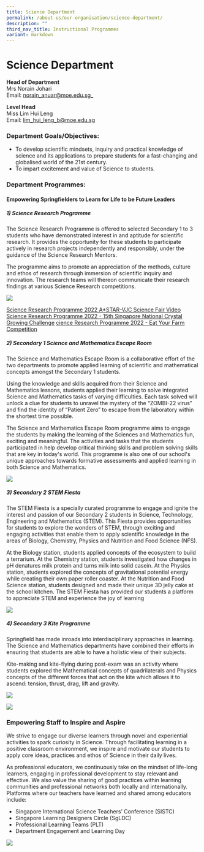 ```yaml
---
title: Science Department
permalink: /about-us/our-organisation/science-department/
description: ""
third_nav_title: Instructional Programmes
variant: markdown
---
```

# **Science Department**

**Head of Department**  
Mrs Norain Johari    
Email:&nbsp;[norain_anuar@moe.edu.sg_](mailto:norain_anuar@moe.edu.sg)

**Level Head**    
Miss Lim Hui Leng    
Email:&nbsp;[lim_hui_leng_b@moe.edu.sg](mailto:lim_hui_leng_b@moe.edu.sg)


### Department Goals/Objectives:

*   To develop scientific mindsets, inquiry and practical knowledge of science and its applications to prepare students for a fast-changing and globalised world of the 21st century.
*   To impart excitement and value of Science to students.


### Department Programmes:

#### Empowering Springfielders to Learn for Life to be Future Leaders

##### 1) Science Research Programme #####

The Science Research Programme is offered to selected Secondary 1 to 3 students who have demonstrated interest in and aptitude for scientific research. It provides the opportunity for these students to participate actively in research projects independently and responsibly, under the guidance of the Science Research Mentors. 

The programme aims to promote an appreciation of the methods, culture and ethos of research through immersion of scientific inquiry and innovation. The research teams will thereon communicate their research findings at various Science Research competitions.

![](/images/phonto.png)

[Science Research Programme 2022 A*STAR-VJC Science Fair Video](https://www.youtube.com/watch?v=jhZdWDqxOtI)
[Science Research Programme 2022 - 15th Singapore National Crystal Growing Challenge](https://www.youtube.com/watch?v=p9CpARjh00g)
[cience Research Programme 2022 - Eat Your Farm Competition](https://www.youtube.com/watch?v=50ireutv3oo)

##### 2) Secondary 1 Science and Mathematics Escape Room #####

The Science and Mathematics Escape Room is a collaborative effort of the two departments to promote applied learning of scientific and mathematical concepts amongst the Secondary 1 students.

Using the knowledge and skills acquired from their Science and Mathematics lessons, students applied their learning to solve integrated Science and Mathematics tasks of varying difficulties. Each task solved will unlock a clue for students to unravel the mystery of the “ZOMBI-22 virus” and find the identity of “Patient Zero” to escape from the laboratory within the shortest time possible. 

The Science and Mathematics Escape Room programme aims to engage the students by making the learning of the Sciences and Mathematics fun, exciting and meaningful. The activities and tasks that the students participated in help develop critical thinking skills and problem solving skills that are key in today's world. This programme is also one of our school's unique approaches towards formative assessments and applied learning in both Science and Mathematics.


![](/images/science%20collation3.png)


##### 3) Secondary 2 STEM Fiesta #####

The STEM Fiesta is a specially curated programme to engage and ignite the interest and passion of our Secondary 2 students in Science, Technology, Engineering and Mathematics (STEM). This Fiesta provides opportunities for students to explore the wonders of STEM, through exciting and engaging activities that enable them to apply scientific knowledge in the areas of Biology, Chemistry, Physics and Nutrition and Food Science (NFS).

At the Biology station, students applied concepts of the ecosystem to build a terrarium. At the Chemistry station, students investigated how changes in pH denatures milk protein and turns milk into solid casein. At the Physics station, students explored the concepts of gravitational potential energy while creating their own paper roller coaster. At the Nutrition and Food Science station, students designed and made their unique 3D jelly cake at the school kitchen. The STEM Fiesta has provided our students a platform to appreciate STEM and experience the joy of learning

![](/images/science%20collation4.png)


##### 4) Secondary 3 Kite Programme #####

Springfield has made inroads into interdisciplinary approaches in learning. The Science and Mathematics departments have combined their efforts in ensuring that students are able to have a holistic view of their subjects.

Kite-making and kite-flying during post-exam was an activity where students explored the Mathematical concepts of quadrilaterals and Physics concepts of the different forces that act on the kite which allows it to ascend: tension, thrust, drag, lift and gravity.

![](/images/science%20collation5.png)

![](/images/science%20collation6.png)



### **Empowering Staff to Inspire and Aspire**

We strive to engage our diverse learners through novel and experiential activities to spark curiosity in Science. Through facilitating learning in a positive classroom environment, we inspire and motivate our students to apply core ideas, practices and ethos of Science in their daily lives. 

As professional educators, we continuously take on the mindset of life-long learners, engaging in professional development to stay relevant and effective. We also value the sharing of good practices within learning communities and professional networks both locally and internationally. Platforms where our teachers have learned and shared among educators include:

-	Singapore International Science Teachers’ Conference (SISTC)
-	Singapore Learning Designers Circle (SgLDC)
-	Professional Learning Teams (PLT)
-	Department Engagement and Learning Day

![](/images/science%20collation7.png)